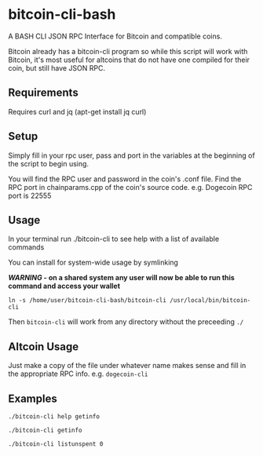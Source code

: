 # bitcoin-cli-bash

A BASH CLI JSON RPC Interface for Bitcoin and compatible coins.

Bitcoin already has a bitcoin-cli program so while this script will work with Bitcoin, it's most useful for altcoins that do not have one compiled for their coin, but still have JSON RPC.

## Requirements

Requires curl and jq (apt-get install jq curl)

## Setup

Simply fill in your rpc user, pass and port in the variables at the beginning of the script to begin using. 

You will find the RPC user and password in the coin's .conf file. Find the RPC port in chainparams.cpp of the coin's source code. e.g. Dogecoin RPC port is 22555

## Usage

In your terminal run ./bitcoin-cli to see help with a list of available commands

You can install for system-wide usage by symlinking 

**_WARNING_ - on a shared system any user will now be able to run this command and access your wallet**
```
ln -s /home/user/bitcoin-cli-bash/bitcoin-cli /usr/local/bin/bitcoin-cli
```

Then `bitcoin-cli` will work from any directory without the preceeding `./`

## Altcoin Usage

Just make a copy of the file under whatever name makes sense and fill in the appropriate RPC info. e.g. `dogecoin-cli` 

## Examples

```
./bitcoin-cli help getinfo
```

```
./bitcoin-cli getinfo
```

```
./bitcoin-cli listunspent 0
```

